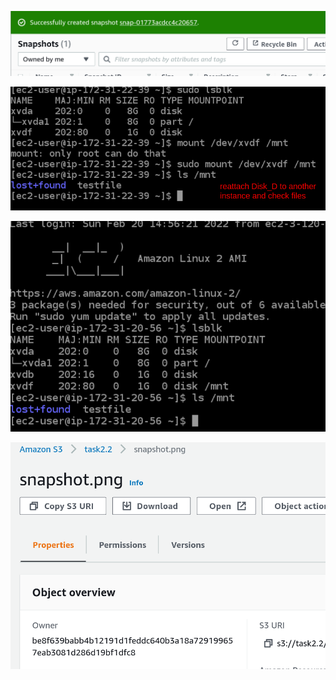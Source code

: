 ![snapshot](https://raw.githubusercontent.com/3u128/DevOps_online_Kyiv_2022Q1/main/m2/task2.2/snapshot.png)

![reattach_disk_d](https://raw.githubusercontent.com/3u128/DevOps_online_Kyiv_2022Q1/main/m2/task2.2/reattach_disk_d.png)

![add_volume_and_write_file](https://raw.githubusercontent.com/3u128/DevOps_online_Kyiv_2022Q1/main/m2/task2.2/add_volume_and_write_file.png)

![bucket_s3](https://raw.githubusercontent.com/3u128/DevOps_online_Kyiv_2022Q1/main/m2/task2.2/bucket_s3.png)
